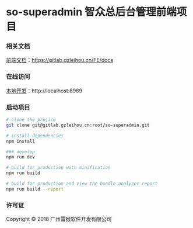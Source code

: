 # so-superadmin 智众总后台管理前端项目

### 相关文档
[前端文档](https://gitlab.gzleihou.cn/FE/docs)：https://gitlab.gzleihou.cn/FE/docs

### 在线访问
[本地开发](http://localhost:8989)：http://localhost:8989

### 启动项目

``` bash
# clone the projice
git clone git@gitlab.gzleihou.cn:root/so-superadmin.git

# install dependencies
npm install

### develop
npm run dev

# build for production with minification
npm run build

# build for production and view the bundle analyzer report
npm run build --report
```

### 许可证
Copyright © 2018 广州雷猴软件开发有限公司